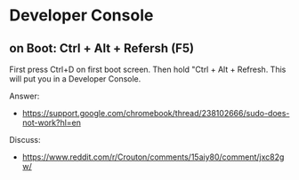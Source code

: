 # Developer Console
## on Boot: Ctrl + Alt + Refersh (F5)
First press Ctrl+D on first boot screen. Then hold "Ctrl + Alt + Refresh. This will put you in a Developer Console.

Answer:
- https://support.google.com/chromebook/thread/238102666/sudo-does-not-work?hl=en

Discuss:
- https://www.reddit.com/r/Crouton/comments/15aiy80/comment/jxc82gw/
